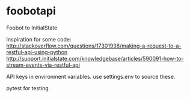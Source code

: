 # foobotapi
Foobot to InitialState

Inspiration for some code:
http://stackoverflow.com/questions/17301938/making-a-request-to-a-restful-api-using-python
http://support.initialstate.com/knowledgebase/articles/590091-how-to-stream-events-via-restful-api

API keys in environment variables.
use settings.env to source these.

pytest for testing.
